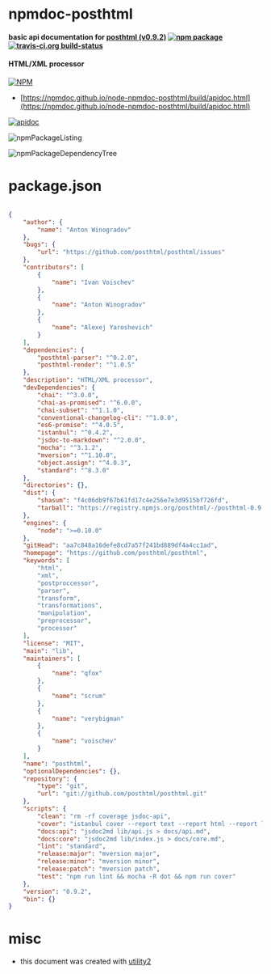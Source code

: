 # npmdoc-posthtml

#### basic api documentation for  [posthtml (v0.9.2)](https://github.com/posthtml/posthtml)  [![npm package](https://img.shields.io/npm/v/npmdoc-posthtml.svg?style=flat-square)](https://www.npmjs.org/package/npmdoc-posthtml) [![travis-ci.org build-status](https://api.travis-ci.org/npmdoc/node-npmdoc-posthtml.svg)](https://travis-ci.org/npmdoc/node-npmdoc-posthtml)

#### HTML/XML processor

[![NPM](https://nodei.co/npm/posthtml.png?downloads=true&downloadRank=true&stars=true)](https://www.npmjs.com/package/posthtml)

- [https://npmdoc.github.io/node-npmdoc-posthtml/build/apidoc.html](https://npmdoc.github.io/node-npmdoc-posthtml/build/apidoc.html)

[![apidoc](https://npmdoc.github.io/node-npmdoc-posthtml/build/screenCapture.buildCi.browser.%252Ftmp%252Fbuild%252Fapidoc.html.png)](https://npmdoc.github.io/node-npmdoc-posthtml/build/apidoc.html)

![npmPackageListing](https://npmdoc.github.io/node-npmdoc-posthtml/build/screenCapture.npmPackageListing.svg)

![npmPackageDependencyTree](https://npmdoc.github.io/node-npmdoc-posthtml/build/screenCapture.npmPackageDependencyTree.svg)



# package.json

```json

{
    "author": {
        "name": "Anton Winogradov"
    },
    "bugs": {
        "url": "https://github.com/posthtml/posthtml/issues"
    },
    "contributors": [
        {
            "name": "Ivan Voischev"
        },
        {
            "name": "Anton Winogradov"
        },
        {
            "name": "Alexej Yaroshevich"
        }
    ],
    "dependencies": {
        "posthtml-parser": "^0.2.0",
        "posthtml-render": "^1.0.5"
    },
    "description": "HTML/XML processor",
    "devDependencies": {
        "chai": "^3.0.0",
        "chai-as-promised": "^6.0.0",
        "chai-subset": "^1.1.0",
        "conventional-changelog-cli": "^1.0.0",
        "es6-promise": "^4.0.5",
        "istanbul": "^0.4.2",
        "jsdoc-to-markdown": "^2.0.0",
        "mocha": "^3.1.2",
        "mversion": "^1.10.0",
        "object.assign": "^4.0.3",
        "standard": "^8.3.0"
    },
    "directories": {},
    "dist": {
        "shasum": "f4c06db9f67b61fd17c4e256e7e3d9515bf726fd",
        "tarball": "https://registry.npmjs.org/posthtml/-/posthtml-0.9.2.tgz"
    },
    "engines": {
        "node": ">=0.10.0"
    },
    "gitHead": "aa7c848a16defe8cd7a57f241bd889df4a4cc1ad",
    "homepage": "https://github.com/posthtml/posthtml",
    "keywords": [
        "html",
        "xml",
        "postproccessor",
        "parser",
        "transform",
        "transformations",
        "manipulation",
        "preprocessor",
        "processor"
    ],
    "license": "MIT",
    "main": "lib",
    "maintainers": [
        {
            "name": "qfox"
        },
        {
            "name": "scrum"
        },
        {
            "name": "verybigman"
        },
        {
            "name": "voischev"
        }
    ],
    "name": "posthtml",
    "optionalDependencies": {},
    "repository": {
        "type": "git",
        "url": "git://github.com/posthtml/posthtml.git"
    },
    "scripts": {
        "clean": "rm -rf coverage jsdoc-api",
        "cover": "istanbul cover --report text --report html --report lcov node_modules/mocha/bin/_mocha -- -R tap",
        "docs:api": "jsdoc2md lib/api.js > docs/api.md",
        "docs:core": "jsdoc2md lib/index.js > docs/core.md",
        "lint": "standard",
        "release:major": "mversion major",
        "release:minor": "mversion minor",
        "release:patch": "mversion patch",
        "test": "npm run lint && mocha -R dot && npm run cover"
    },
    "version": "0.9.2",
    "bin": {}
}
```



# misc
- this document was created with [utility2](https://github.com/kaizhu256/node-utility2)
